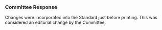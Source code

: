 ### Committee Response

Changes were incorporated into the Standard just before printing. This was
considered an editorial change by the Committee.
